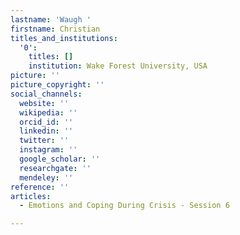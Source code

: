 ```yaml
---
lastname: 'Waugh '
firstname: Christian
titles_and_institutions:
  '0':
    titles: []
    institution: Wake Forest University, USA
picture: ''
picture_copyright: ''
social_channels:
  website: ''
  wikipedia: ''
  orcid_id: ''
  linkedin: ''
  twitter: ''
  instagram: ''
  google_scholar: ''
  researchgate: ''
  mendeley: ''
reference: ''
articles:
  - Emotions and Coping During Crisis - Session 6

---
```

